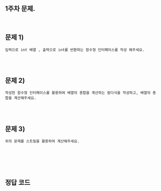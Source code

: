 ## 1주차 문제.

<br/>



## 문제 1)

```
입력으로 int 배열 , 출력으로 int를 반환하는 함수형 인터페이스를 작성 해주세요.
```

<br/><br/>


## 문제 2)

```
작성한 함수형 인터페이스를 활용하여 배열의 총합을 계산하는 람다식을 작성하고, 배열의 총합을 계산해주세요.
```


<br/><br/>



## 문제 3)

```
위의 문제를 스트림을 활용하여 계산해주세요.
```










<br/><br/><br/><br/>


## 정답 코드


```java

```
